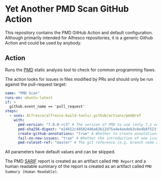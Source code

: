 # Yet Another PMD Scan GitHub Action

This repository contains the PMD GitHub Action and default configuration. Although primarily intended for Alfresco repositories, it is a generic Github Action and could be used by anybody.

## Action

Runs the [PMD](https://pmd.github.io/) static analysis tool to check for common programming flaws.

The action looks for issues in files modified by PRs and should only be run against the pull-request target:

```yml
name: "PMD Scan"
runs-on: ubuntu-latest
if: >
  github.event_name == 'pull_request'
steps:
  - uses: Alfresco/alfresco-build-tools/.github/actions/pmd@ref
    with:
      pmd-version: "7.0.0-rc3" # The version of PMD to use (only 7.x versions are supported).
      pmd-sha256-digest: "e24b12c48582446a63b12d75a4e4ae4eb3c6e4b8f523ffa3226ccd33579c4229" # The expected SHA-256 digest of the PMD distribution binaries zip file (64 digit hexidecimal value).
      create-github-annotations: "true" # Whether to create annotations using the GitHub Advanced Security (nb. this is not free for private repositories)
      fail-on-new-issues: "true" # Whether the introduction of new issues should cause the build to fail.
      pmd-ruleset-ref: "master" # The git reference (e.g. branch name or commit id) for the [pmd-ruleset](https://github.com/AlfrescoLabs/pmd-ruleset/) project.
```

All parameters have default values and can be skipped.

The PMD [SARIF](https://sarifweb.azurewebsites.net/) report is created as an artifact called `PMD Report` and a human readable summary of the report is created as an artifact called `PMD Summary (Human Readable)`.
